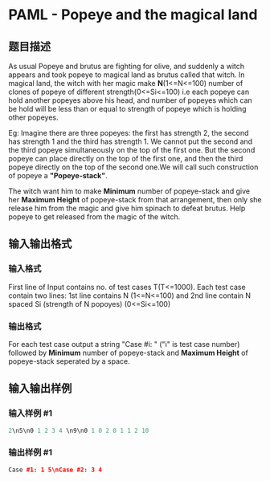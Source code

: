 # PAML - Popeye and the magical land

## 题目描述

As usual Popeye and brutus are fighting for olive, and suddenly a witch appears and took popeye to magical land as brutus called that witch. In magical land, the witch with her magic make **N**(1<=N<=100) number of clones of popeye of different strength(0<=Si<=100) i.e each popeye can hold another popeyes above his head, and number of popeyes which can be hold will be less than or equal to strength of popeye which is holding other popeyes.

Eg: Imagine there are three popeyes: the first has strength 2, the second has strength 1 and the third has strength 1. We cannot put the second and the third popeye simultaneously on the top of the first one. But the second popeye can place directly on the top of the first one, and then the third popeye directly on the top of the second one.We will call such construction of popeye a **"Popeye-stack"**.

The witch want him to make **Minimum** number of popeye-stack and give her **Maximum Height** of popeye-stack from that arrangement, then only she release him from the magic and give him spinach to defeat brutus. Help popeye to get released from the magic of the witch.

## 输入输出格式

### 输入格式

First line of Input contains no. of test cases T(T<=1000). Each test case contain two lines: 1st line contains N (1<=N<=100) and 2nd line contain N spaced Si (strength of N popoyes) (0<=Si<=100)

### 输出格式

For each test case output a string "Case #i: " ("i" is test case number) followed by **Minimum** number of popeye-stack and **Maximum Height** of popeye-stack seperated by a space.

## 输入输出样例

### 输入样例 #1

```cpp
2\n5\n0 1 2 3 4 \n9\n0 1 0 2 0 1 1 2 10
```


### 输出样例 #1

```cpp
Case #1: 1 5\nCase #2: 3 4
```


